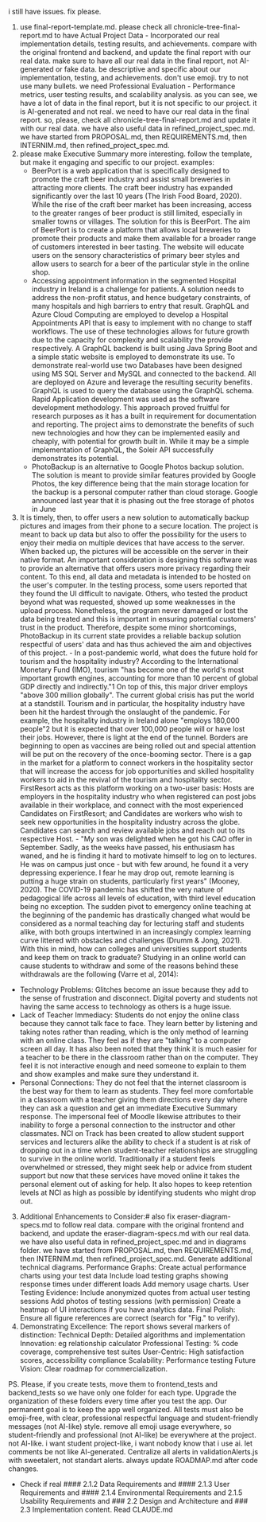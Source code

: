 i still have issues. fix please.

1. use final-report-template.md. please check all chronicle-tree-final-report.md to have Actual Project Data - Incorporated our real implementation details, testing results, and achievements. compare with the original frontend and backend, and update the final report with our real data. make sure to have all our real data in the final report, not AI-generated or fake data. be descriptive and specific about our implementation, testing, and achievements. don't use emoji. try to not use many bullets. we need Professional Evaluation - Performance metrics, user testing results, and scalability analysis. as you can see, we have a lot of data in the final report, but it is not specific to our project. it is AI-generated and not real. we need to have our real data in the final report. so, please, check all chronicle-tree-final-report.md and update it with our real data. we have also useful data in refined_project_spec.md. we have started from PROPOSAL.md, then REQUIREMENTS.md, then INTERNIM.md, then refined_project_spec.md.
2. please make Executive Summary more interesting. follow the template, but make it engaging and specific to our project. examples:
   - BeerPort is a web application that is specifically designed to promote the craft
beer industry and assist small breweries in attracting more clients. The craft beer
industry has expanded significantly over the last 10 years (The Irish Food Board, 2020). While the rise of the craft beer market has been increasing, access to the
greater ranges of beer product is still limited, especially in smaller towns or
villages. The solution for this is BeerPort. The aim of BeerPort is to create a platform that allows local breweries to promote
their products and make them available for a broader range of customers
interested in beer tasting. The website will educate users on the sensory
characteristics of primary beer styles and allow users to search for a beer of the
particular style in the online shop.
    - Accessing appointment information in the segmented Hospital industry in Ireland is a 
challenge for patients. A solution needs to address the non-profit status, and hence budgetary
constraints, of many hospitals and high barriers to entry that result. GraphQL and Azure 
Cloud Computing are employed to develop a Hospital Appointments API that is easy to 
implement with no change to staff workflows. The use of these technologies allows for future
growth due to the capacity for complexity and scalability the provide respectively.
A GraphQL backend is built using Java Spring Boot and a simple static website is employed 
to demonstrate its use. To demonstrate real-world use two Databases have been designed
using MS SQL Server and MySQL and connected to the backend. All are deployed on Azure 
and leverage the resulting security benefits. GraphQL is used to query the database using the 
GraphQL schema. Rapid Application development was used as the software development 
methodology. This approach proved fruitful for research purposes as it has a built in 
requirement for documentation and reporting. 
The project aims to demonstrate the benefits of such new technologies and how they can be 
implemented easily and cheaply, with potential for growth built in. While it may be a simple 
implementation of GraphQL, the Soleir API successfully demonstrates its potential.
    - PhotoBackup is an alternative to Google Photos backup solution.
The solution is meant to provide similar features provided by Google Photos, the 
key difference being that the main storage location for the backup is a personal 
computer rather than cloud storage.
Google announced last year that it is phasing out the free storage of photos in June 
2021. It is timely, then, to offer users a new solution to automatically backup 
pictures and images from their phone to a secure location.
The project is meant to back up data but also to offer the possibility for the users 
to enjoy their media on multiple devices that have access to the server. When 
backed up, the pictures will be accessible on the server in their native format.
An important consideration is designing this software was to provide an alternative 
that offers users more privacy regarding their content. To this end, all data and 
metadata is intended to be hosted on the user's computer. 
In the testing process, some users reported that they found the UI difficult to 
navigate. Others, who tested the product beyond what was requested, showed up
some weaknesses in the upload process. Nonetheless, the program never 
damaged or lost the data being treated and this is important in ensuring potential 
customers' trust in the product. Therefore, despite some minor shortcomings, 
PhotoBackup in its current state provides a reliable backup solution respectful of 
users' data and has thus achieved the aim and objectives of this project.
     - In a post-pandemic world, what does the future hold for tourism and the hospitality industry?
According to the International Monetary Fund (IMO), tourism "has become one of the world's most 
important growth engines, accounting for more than 10 percent of global GDP directly and 
indirectly."1 On top of this, this major driver employs "above 300 million globally". The current 
global crisis has put the world at a standstill. Tourism and in particular, the hospitality industry have 
been hit the hardest through the onslaught of the pandemic. For example, the hospitality industry in 
Ireland alone "employs 180,000 people"2 but it is expected that over 100,000 people will or have lost 
their jobs.
However, there is light at the end of the tunnel. Borders are beginning to open as vaccines are being 
rolled out and special attention will be put on the recovery of the once-booming sector. There is a gap 
in the market for a platform to connect workers in the hospitality sector that will increase the access 
for job opportunities and skilled hospitality workers to aid in the revival of the tourism and hospitality 
sector.
FirstResort acts as this platform working on a two-user basis: Hosts are employers in the hospitality 
industry who when registered can post jobs available in their workplace, and connect with the most 
experienced Candidates on FirstResort; and Candidates are workers who wish to seek new 
opportunities in the hospitality industry across the globe. Candidates can search and review available 
jobs and reach out to its respective Host.
     - "My son was delighted when he got his CAO offer in September. Sadly, as the weeks have 
passed, his enthusiasm has waned, and he is finding it hard to motivate himself to log on to 
lectures. He was on campus just once - but with few around, he found it a very depressing 
experience. I fear he may drop out, remote learning is putting a huge strain on students, 
particularly first years" (Mooney, 2020). 
The COVID-19 pandemic has shifted the very nature of pedagogical life across all levels of 
education, with third level education being no exception. The sudden pivot to emergency online 
teaching at the beginning of the pandemic has drastically changed what would be considered 
as a normal teaching day for lecturing staff and students alike, with both groups intertwined in 
an increasingly complex learning curve littered with obstacles and challenges (Drumm & Jong, 
2021).
With this in mind, how can colleges and universities support students and keep them on track 
to graduate? Studying in an online world can cause students to withdraw and some of the 
reasons behind these withdrawals are the following (Varre et al, 2014):
- Technology Problems: Glitches become an issue because they add to the sense of 
frustration and disconnect. Digital poverty and students not having the same access to 
technology as others is a huge issue. 
- Lack of Teacher Immediacy: Students do not enjoy the online class because they 
cannot talk face to face. They learn better by listening and taking notes rather than 
reading, which is the only method of learning with an online class. They feel as if they 
are "talking" to a computer screen all day. It has also been noted that they think it is 
much easier for a teacher to be there in the classroom rather than on the computer. They 
feel it is not interactive enough and need someone to explain to them and show 
examples and make sure they understand it.
- Personal Connections: They do not feel that the internet classroom is the best way for 
them to learn as students. They feel more comfortable in a classroom with a teacher 
giving them directions every day where they can ask a question and get an immediate 
Executive Summary
response. The impersonal feel of Moodle likewise attributes to their inability to forge a 
personal connection to the instructor and other classmates.
NCI on Track has been created to allow student support services and lecturers alike the ability 
to check if a student is at risk of dropping out in a time when student-teacher relationships are 
struggling to survive in the online world. Traditionally if a student feels overwhelmed or 
stressed, they might seek help or advice from student support but now that these services have 
moved online it takes the personal element out of asking for help. It also hopes to keep retention 
levels at NCI as high as possible by identifying students who might drop out.
3. Additional Enhancements to Consider:#
also fix eraser-diagram-specs.md to follow real data. compare with the original frontend and backend, and update the eraser-diagram-specs.md with our real data. we have also useful data in refined_project_spec.md and in diagrams folder. we have started from PROPOSAL.md, then REQUIREMENTS.md, then INTERNIM.md, then refined_project_spec.md.
Generate additional technical diagrams.
Performance Graphs:
Create actual performance charts using your test data
Include load testing graphs showing response times under different loads
Add memory usage charts.
User Testing Evidence:
Include anonymized quotes from actual user testing sessions
Add photos of testing sessions (with permission)
Create a heatmap of UI interactions if you have analytics data.
Final Polish:
Ensure all figure references are correct (search for "Fig." to verify).
4. Demonstrating Excellence:
The report shows several markers of distinction:
Technical Depth: Detailed algorithms and implementation
Innovation: eg relationship calculator
Professional Testing: % code coverage, comprehensive test suites
User-Centric: High satisfaction scores, accessibility compliance
Scalability: Performance testing 
Future Vision: Clear roadmap for commercialization.


PS. Please, if you create tests, move them to frontend_tests and backend_tests so we have only one folder for each type. Upgrade the organization of these folders every time after you test the app. Our permanent goal is to keep the app well organized. All tests must also be emoji-free, with clear, professional respectful language and student-friendly messages (not AI-like) style. remove all emoji usage everywhere, so student-friendly and professional (not AI-like) be everywhere at the project. not AI-like. i want student project-like, i want nobody know that i use ai. let comments be not like AI-generated. Centralize all alerts in validationAlerts.js with sweetalert, not standart alerts. always update ROADMAP.md after code changes.

- Check if real #### 2.1.2 Data Requirements and #### 2.1.3 User Requirements and #### 2.1.4 Environmental Requirements and 2.1.5 Usability Requirements and ### 2.2 Design and Architecture and ### 2.3 Implementation content. Read CLAUDE.md